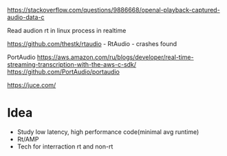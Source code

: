 
https://stackoverflow.com/questions/9886668/openal-playback-captured-audio-data-c

Read audion rt in linux
process in realtime

https://github.com/thestk/rtaudio - RtAudio - crashes found

PortAudio
https://aws.amazon.com/ru/blogs/developer/real-time-streaming-transcription-with-the-aws-c-sdk/
https://github.com/PortAudio/portaudio

https://juce.com/

# Idea
- Study low latency, high performance code(minimal avg runtime)
- Rt/AMP
- Tech for interraction rt and non-rt